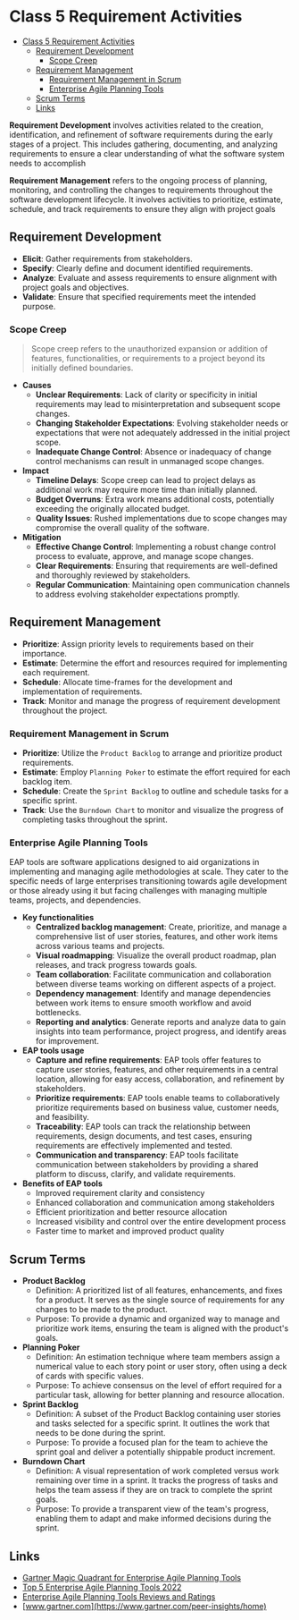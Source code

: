 # Class 5 Requirement Activities

- [Class 5 Requirement Activities](#class-5-requirement-activities)
  - [Requirement Development](#requirement-development)
    - [Scope Creep](#scope-creep)
  - [Requirement Management](#requirement-management)
    - [Requirement Management in Scrum](#requirement-management-in-scrum)
    - [Enterprise Agile Planning Tools](#enterprise-agile-planning-tools)
  - [Scrum Terms](#scrum-terms)
  - [Links](#links)

**Requirement Development** involves activities related to the creation, identification, and refinement of software requirements during the early stages of a project. This includes gathering, documenting, and analyzing requirements to ensure a clear understanding of what the software system needs to accomplish

**Requirement Management** refers to the ongoing process of planning, monitoring, and controlling the changes to requirements throughout the software development lifecycle. It involves activities to prioritize, estimate, schedule, and track requirements to ensure they align with project goals

## Requirement Development

- **Elicit**: Gather requirements from stakeholders.
- **Specify**: Clearly define and document identified requirements.
- **Analyze**: Evaluate and assess requirements to ensure alignment with project goals and objectives.
- **Validate**: Ensure that specified requirements meet the intended purpose.

### Scope Creep

> Scope creep refers to the unauthorized expansion or addition of features, functionalities, or requirements to a project beyond its initially defined boundaries.

- **Causes**
  - **Unclear Requirements**: Lack of clarity or specificity in initial requirements may lead to misinterpretation and subsequent scope changes.
  - **Changing Stakeholder Expectations**: Evolving stakeholder needs or expectations that were not adequately addressed in the initial project scope.
  - **Inadequate Change Control**: Absence or inadequacy of change control mechanisms can result in unmanaged scope changes.
- **Impact**
  - **Timeline Delays**: Scope creep can lead to project delays as additional work may require more time than initially planned.
  - **Budget Overruns**: Extra work means additional costs, potentially exceeding the originally allocated budget.
  - **Quality Issues**: Rushed implementations due to scope changes may compromise the overall quality of the software.
- **Mitigation**
  - **Effective Change Control**: Implementing a robust change control process to evaluate, approve, and manage scope changes.
  - **Clear Requirements**: Ensuring that requirements are well-defined and thoroughly reviewed by stakeholders.
  - **Regular Communication**: Maintaining open communication channels to address evolving stakeholder expectations promptly.

## Requirement Management

- **Prioritize**: Assign priority levels to requirements based on their importance.
- **Estimate**: Determine the effort and resources required for implementing each requirement.
- **Schedule**: Allocate time-frames for the development and implementation of requirements.
- **Track**: Monitor and manage the progress of requirement development throughout the project.

### Requirement Management in Scrum

- **Prioritize**: Utilize the `Product Backlog` to arrange and prioritize product requirements.
- **Estimate**: Employ `Planning Poker` to estimate the effort required for each backlog item.
- **Schedule**: Create the `Sprint Backlog` to outline and schedule tasks for a specific sprint.
- **Track**: Use the `Burndown Chart` to monitor and visualize the progress of completing tasks throughout the sprint.

### Enterprise Agile Planning Tools

EAP tools are software applications designed to aid organizations in implementing and managing agile methodologies at scale. They cater to the specific needs of large enterprises transitioning towards agile development or those already using it but facing challenges with managing multiple teams, projects, and dependencies.

- **Key functionalities**
  - **Centralized backlog management**: Create, prioritize, and manage a comprehensive list of user stories, features, and other work items across various teams and projects.
  - **Visual roadmapping**: Visualize the overall product roadmap, plan releases, and track progress towards goals.
  - **Team collaboration**: Facilitate communication and collaboration between diverse teams working on different aspects of a project.
  - **Dependency management**: Identify and manage dependencies between work items to ensure smooth workflow and avoid bottlenecks.
  - **Reporting and analytics**: Generate reports and analyze data to gain insights into team performance, project progress, and identify areas for improvement.
- **EAP tools usage**
  - **Capture and refine requirements**: EAP tools offer features to capture user stories, features, and other requirements in a central location, allowing for easy access, collaboration, and refinement by stakeholders.
  - **Prioritize requirements**: EAP tools enable teams to collaboratively prioritize requirements based on business value, customer needs, and feasibility.
  - **Traceability**: EAP tools can track the relationship between requirements, design documents, and test cases, ensuring requirements are effectively implemented and tested.
  - **Communication and transparency**: EAP tools facilitate communication between stakeholders by providing a shared platform to discuss, clarify, and validate requirements.
- **Benefits of EAP tools**
  - Improved requirement clarity and consistency
  - Enhanced collaboration and communication among stakeholders
  - Efficient prioritization and better resource allocation
  - Increased visibility and control over the entire development process
  - Faster time to market and improved product quality

## Scrum Terms

- **Product Backlog**
  - Definition: A prioritized list of all features, enhancements, and fixes for a product. It serves as the single source of requirements for any changes to be made to the product.
  - Purpose: To provide a dynamic and organized way to manage and prioritize work items, ensuring the team is aligned with the product's goals.
- **Planning Poker**
  - Definition: An estimation technique where team members assign a numerical value to each story point or user story, often using a deck of cards with specific values.
  - Purpose: To achieve consensus on the level of effort required for a particular task, allowing for better planning and resource allocation.
- **Sprint Backlog**
  - Definition: A subset of the Product Backlog containing user stories and tasks selected for a specific sprint. It outlines the work that needs to be done during the sprint.
  - Purpose: To provide a focused plan for the team to achieve the sprint goal and deliver a potentially shippable product increment.
- **Burndown Chart**
  - Definition: A visual representation of work completed versus work remaining over time in a sprint. It tracks the progress of tasks and helps the team assess if they are on track to complete the sprint goals.
  - Purpose: To provide a transparent view of the team's progress, enabling them to adapt and make informed decisions during the sprint.

## Links

- [Gartner Magic Quadrant for Enterprise Agile Planning Tools](https://www.gartner.com/en/documents/3983813)
- [Top 5 Enterprise Agile Planning Tools 2022](https://www.peerspot.com/articles/top-enterprise-agile-planning-tools)
- [Enterprise Agile Planning Tools Reviews and Ratings](https://www.gartner.com/reviews/market/enterprise-agile-planning-tools)
- [www.gartner.com](https://www.gartner.com/peer-insights/home)
